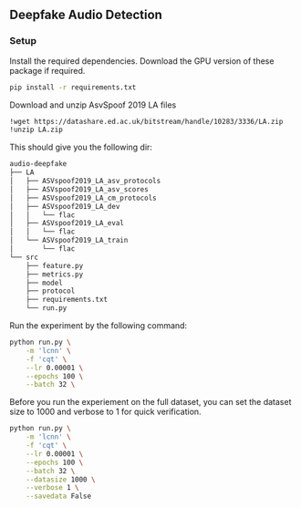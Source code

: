 ## Deepfake Audio Detection

### Setup
Install the required dependencies. Download the GPU version of these package if required.
``` bash
pip install -r requirements.txt
```
Download and unzip AsvSpoof 2019 LA files

```bash
!wget https://datashare.ed.ac.uk/bitstream/handle/10283/3336/LA.zip
!unzip LA.zip
```

This should give you the following dir:
``` bash
audio-deepfake
├── LA
│   ├── ASVspoof2019_LA_asv_protocols
│   ├── ASVspoof2019_LA_asv_scores
│   ├── ASVspoof2019_LA_cm_protocols
│   ├── ASVspoof2019_LA_dev
│   │   └── flac
│   ├── ASVspoof2019_LA_eval
│   │   └── flac
│   └── ASVspoof2019_LA_train
│       └── flac
└── src
    ├── feature.py
    ├── metrics.py
    ├── model
    ├── protocol
    ├── requirements.txt
    └── run.py

```
Run the experiment by the following command:

``` bash
python run.py \
    -m 'lcnn' \
    -f 'cqt' \
    --lr 0.00001 \
    --epochs 100 \
    --batch 32 \
```
Before you run the experiement on the full dataset, you can set the dataset size to 1000 and verbose to 1 for quick verification.
```bash
python run.py \
    -m 'lcnn' \
    -f 'cqt' \
    --lr 0.00001 \
    --epochs 100 \
    --batch 32 \
    --datasize 1000 \
    --verbose 1 \
    --savedata False
```

